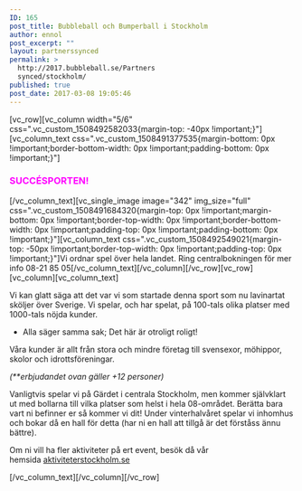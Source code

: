 ```yaml
---
ID: 165
post_title: Bubbleball och Bumperball i Stockholm
author: ennol
post_excerpt: ""
layout: partnerssynced
permalink: >
  http://2017.bubbleball.se/Partners
  synced/stockholm/
published: true
post_date: 2017-03-08 19:05:46
---
```

[vc_row][vc_column width="5/6" css=".vc_custom_1508492582033{margin-top: -40px !important;}"][vc_column_text css=".vc_custom_1508491377535{margin-bottom: 0px !important;border-bottom-width: 0px !important;padding-bottom: 0px !important;}"]
<h3><span style="color: #ff00ff;"><strong>SUCCÉSPORTEN!</strong></span></h3>
[/vc_column_text][vc_single_image image="342" img_size="full" css=".vc_custom_1508491684320{margin-top: 0px !important;margin-bottom: 0px !important;border-top-width: 0px !important;border-bottom-width: 0px !important;padding-top: 0px !important;padding-bottom: 0px !important;}"][vc_column_text css=".vc_custom_1508492549021{margin-top: -50px !important;border-top-width: 0px !important;padding-top: 0px !important;}"]Vi ordnar spel över hela landet. Ring centralbokningen för mer info 08-21 85 05[/vc_column_text][/vc_column][/vc_row][vc_row][vc_column][vc_column_text]
<div id="block_container_88053719" class="block_container h24_block_heading">
<div id="block_88053719">
<div class="big_heading_block">
<div id="block_88053719_text_content" class=""><a class="h24-js-iv" title="" href="http://dst15js82dk7j.cloudfront.net/183390/49434591-HV9Kq.jpg"><img id="block_img_89195420" class="presentation_image_block_image aligncenter" title="" src="http://dst15js82dk7j.cloudfront.net/183390/49434590-2lzLk.jpg" alt="" /></a></div>
<div class=""></div>
</div>
</div>
</div>
<div id="block_container_89195419" class="block_container standard_text_block text_block">
<div id="block_89195419">
<div id="block_89195419_text_content" class="text_content">

Vi kan glatt säga att det var vi som startade denna sport som nu lavinartat sköljer över Sverige. Vi spelar, och har spelat, på 100-tals olika platser med 1000-tals nöjda kunder.
- Alla säger samma sak; Det här är otroligt roligt!

Våra kunder är allt från stora och mindre företag till svensexor, möhippor, skolor och idrottsföreningar.

<em>(**erbjudandet ovan gäller +12 personer)</em>

Vanligtvis spelar vi på Gärdet i centrala Stockholm, men kommer självklart ut med bollarna till vilka platser som helst i hela 08-området. Berätta bara vart ni befinner er så kommer vi dit! Under vinterhalvåret spelar vi inhomhus och bokar då en hall för detta (har ni en hall att tillgå är det förståss ännu bättre).

Om ni vill ha fler aktiviteter på ert event, besök då vår hemsida <a href="http://www.aktiviteterstockholm.se/" target="_blank" rel="noopener">aktiviteterstockholm.se</a>

</div>
</div>
</div>
[/vc_column_text][/vc_column][/vc_row]